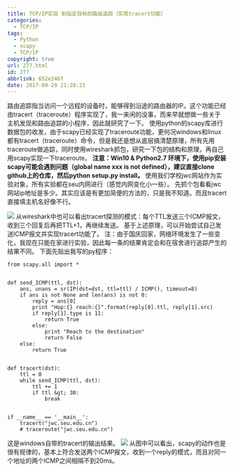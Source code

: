 ```yaml
---
title: TCP/IP实验 到指定目标的路由追踪（实现tracert功能）
categories:
  - TCP/IP
tags:
  - Python
  - scapy
  - TCP/IP
copyright: true
url: 277.html
id: 277
abbrlink: 652e246f
date: 2017-09-29 21:28:23
---
```


路由追踪指当访问一个远程的设备时，能够得到沿途的路由器的IP。这个功能已经由tracert（traceroute）程序实现了，我一来闲的没事，而来早就想做一些关于主机发现和路由追踪的小程序，因此就研究了一下。 使用python的scapy库进行数据包的收发，由于scapy已经实现了traceroute功能，更何况windows和linux都有tracert（traceroute）命令，但是我还是想从底层搞清楚原理，所有先用traceroute做追踪，同时使用wireshark抓包，研究一下包的结构和原理，再自己用scapy实现一下traceroute。 **注意：Win10 & Python2.7 环境下，使用pip安装scapy可能会遇到问题（global name xxx is not defined），建议直接clone github上的仓库，然后python setup.py install。** 使用我们学校jwc网站作为实验对象，所有实验都在seu内网进行（感觉内网变化小一些）。 先抓个包看看jwc网站ip地址是多少。其实应该是有更加简便的方法的，只是我不知道。而且tracert直接填主机名好像不行。

<!-- more -->

 ![](https://oss.kherrisan.cn/Snipaste_2017-09-29_22-12-19.png) 从wireshark中也可以看出tracert探测的模式：每个TTL发送三个ICMP报文，收到三个回复后再把TTL+1，再继续发送。 基于上述原理，可以开始尝试自己发送ICMP报文并实现tracert功能了。 注：由于国庆回家，网络环境发生了一些变化，我现在只能在家进行实验，因此每一条的结果肯定会和在宿舍进行追踪产生的结果不同。 下面先贴出我写的py程序：

```null
from scapy.all import *


def send_ICMP(ttl, dst):
    ans, unans = sr(IP(dst=dst, ttl=ttl) / ICMP(), timeout=8)
    if ans is not None and len(ans) is not 0:
        reply = ans[0]
        print "Hop:{} reach:{}".format(reply[0].ttl, reply[1].src)
        if reply[1].type is 11:
            return True
        else:
            print "Reach to the destination"
            return False
    else:
        return True


def tracert(dst):
    ttl = 0
    while send_ICMP(ttl, dst):
        ttl += 1
        if ttl &gt; 30:
            break


if __name__ == '__main__':
    tracert("jwc.seu.edu.cn")
    # traceroute("jwc.seu.edu.cn")

```

这是windows自带的tracert的输出结果。 ![](https://oss.kherrisan.cn/Snipaste_2017-10-01_20-47-17.png) 从图中可以看出，scapy的动作也是很有规律的，基本上符合发送两个ICMP报文，收到一个reply的模式，而且对同一个地址的两个ICMP之间相隔不到20ms。
